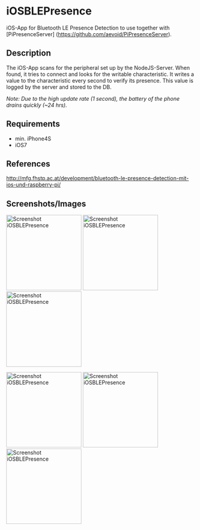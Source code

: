 iOSBLEPresence
==============

iOS-App for Bluetooth LE Presence Detection to use together with [PiPresenceServer]
(https://github.com/aevoid/PiPresenceServer).

Description
-----------
The iOS-App scans for the peripheral set up by the NodeJS-Server. When found, it tries to connect 
and looks for the writable characteristic. It writes a value to the characteristic every second to
verify its presence. This value is logged by the server and stored to the DB.

*Note: Due to the high update rate (1 second), the battery of the phone drains quickly (~24 hrs).*

Requirements
------------
* min. iPhone4S
* iOS7

References
----------
http://mfg.fhstp.ac.at/development/bluetooth-le-presence-detection-mit-ios-und-raspberry-pi/

Screenshots/Images
------------------
<p><a href="http://mfg.fhstp.ac.at/cms/wp-content/uploads/2014/02/Foto-26.02.14-08-56-34.png"><img src="http://mfg.fhstp.ac.at/cms/wp-content/uploads/2014/02/Foto-26.02.14-08-56-34.png" alt="Screenshot iOSBLEPresence" width="200"></a>
<a href="http://mfg.fhstp.ac.at/cms/wp-content/uploads/2014/02/Foto-26.02.14-08-56-51.png"><img src="http://mfg.fhstp.ac.at/cms/wp-content/uploads/2014/02/Foto-26.02.14-08-56-51.png" alt="Screenshot iOSBLEPresence" width="200"></a>
<a href="http://mfg.fhstp.ac.at/cms/wp-content/uploads/2014/02/Foto-26.02.14-11-26-35.png"><img src="http://mfg.fhstp.ac.at/cms/wp-content/uploads/2014/02/Foto-26.02.14-11-26-35.png" alt="Screenshot iOSBLEPresence" width="200"></a>

<a href="http://mfg.fhstp.ac.at/cms/wp-content/uploads/2014/02/Foto-26.02.14-11-33-44.png"><img src="http://mfg.fhstp.ac.at/cms/wp-content/uploads/2014/02/Foto-26.02.14-11-33-44.png" alt="Screenshot iOSBLEPresence" width="200"></a>
<a href="http://mfg.fhstp.ac.at/cms/wp-content/uploads/2014/02/Foto-26.02.14-11-33-22.png"><img src="http://mfg.fhstp.ac.at/cms/wp-content/uploads/2014/02/Foto-26.02.14-11-33-22.png" alt="Screenshot iOSBLEPresence" width="200"></a>
<a href="http://mfg.fhstp.ac.at/cms/wp-content/uploads/2014/02/Foto-26.02.14-11-32-28.png"><img src="http://mfg.fhstp.ac.at/cms/wp-content/uploads/2014/02/Foto-26.02.14-11-32-28.png" alt="Screenshot iOSBLEPresence" width="200"></a>
</p>
